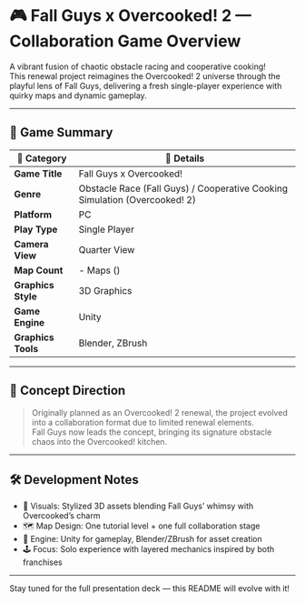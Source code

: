 # 🎮 Fall Guys x Overcooked! 2 — Collaboration Game Overview

A vibrant fusion of chaotic obstacle racing and cooperative cooking!  
This renewal project reimagines the Overcooked! 2 universe through the playful lens of Fall Guys, delivering a fresh single-player experience with quirky maps and dynamic gameplay.

---

## 📌 Game Summary

| 🧩 Category            | 🎯 Details                                                                 |
|------------------------|---------------------------------------------------------------------------|
| **Game Title**         | Fall Guys x Overcooked!                                                   |
| **Genre**              | Obstacle Race (Fall Guys) / Cooperative Cooking Simulation (Overcooked! 2) |
| **Platform**           | PC                                                                        |
| **Play Type**          | Single Player                                                             |
| **Camera View**        | Quarter View                                                              |
| **Map Count**          | - Maps ()                                 |
| **Graphics Style**     | 3D Graphics                                                               |
| **Game Engine**        | Unity                                                                     |
| **Graphics Tools**     | Blender, ZBrush                                            |

---

## 🧠 Concept Direction

> Originally planned as an Overcooked! 2 renewal, the project evolved into a collaboration format due to limited renewal elements.  
> Fall Guys now leads the concept, bringing its signature obstacle chaos into the Overcooked! kitchen.

---

## 🛠 Development Notes

- 🎨 Visuals: Stylized 3D assets blending Fall Guys’ whimsy with Overcooked’s charm  
- 🗺 Map Design: One tutorial level + one full collaboration stage  
- 🧪 Engine: Unity for gameplay, Blender/ZBrush for asset creation  
- 🕹 Focus: Solo experience with layered mechanics inspired by both franchises

---

Stay tuned for the full presentation deck — this README will evolve with it!  
